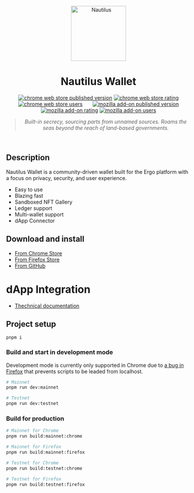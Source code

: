 <p align="center">
  <img alt="Nautilus" src="https://user-images.githubusercontent.com/96133754/196057495-45bcca0f-a4de-4905-85ea-fbcdead01b42.svg" width="150">
</p>

<h1 align="center">
  Nautilus Wallet
</h1>

<p align="center">
  <a href="https://chrome.google.com/webstore/detail/nautilus-wallet/gjlmehlldlphhljhpnlddaodbjjcchai"><img src="https://badgen.net/chrome-web-store/v/gjlmehlldlphhljhpnlddaodbjjcchai?icon=chrome" alt="chrome web store published version"></a>
  <a href="https://chrome.google.com/webstore/detail/nautilus-wallet/gjlmehlldlphhljhpnlddaodbjjcchai"><img src="https://badgen.net/chrome-web-store/stars/gjlmehlldlphhljhpnlddaodbjjcchai" alt="chrome web store rating"></a>
  <a href="https://chrome.google.com/webstore/detail/nautilus-wallet/gjlmehlldlphhljhpnlddaodbjjcchai"><img src="https://badgen.net/chrome-web-store/users/gjlmehlldlphhljhpnlddaodbjjcchai" alt="chrome web store users"></a>
&nbsp;&nbsp;&nbsp;&nbsp;&nbsp;
  <a href="https://addons.mozilla.org/pt-BR/firefox/addon/nautilus/"><img src="https://badgen.net/amo/v/nautilus?icon=firefox" alt="mozilla add-on published version"></a>
  <a href="https://addons.mozilla.org/pt-BR/firefox/addon/nautilus/"><img src="https://badgen.net/amo/stars/nautilus" alt="mozilla add-on rating"></a>
  <a href="https://addons.mozilla.org/pt-BR/firefox/addon/nautilus/"><img src="https://badgen.net/amo/users/nautilus" alt="mozilla add-on users"></a>
</p>

<blockquote align="center">
  <i>Built-in secrecy, sourcing parts from unnamed sources. Roams the seas beyond the reach of land-based governments.</i>
</blockquote>

&nbsp;

## Description

Nautilus Wallet is a community-driven wallet built for the Ergo platform with a focus on privacy, security, and user experience.

- Easy to use
- Blazing fast
- Sandboxed NFT Gallery
- Ledger support
- Multi-wallet support
- dApp Connector

## Download and install

- [From Chrome Store](https://chrome.google.com/webstore/detail/nautilus-wallet/gjlmehlldlphhljhpnlddaodbjjcchai)
- [From Firefox Store](https://addons.mozilla.org/pt-BR/firefox/addon/nautilus/)
- [From GitHub](https://github.com/capt-nemo429/nautilus-wallet/releases/latest)

# dApp Integration

- [Thechnical documentation](https://docs.nautiluswallet.com/)

## Project setup

```
pnpm i
```

### Build and start in development mode

Development mode is currently only supported in Chrome due to [a bug in Firefox](https://bugzilla.mozilla.org/show_bug.cgi?id=1864284) that prevents scripts to be leaded from localhost.

```bash
# Mainnet
pnpm run dev:mainnet
```

```bash
# Testnet
pnpm run dev:testnet
```

### Build for production

```bash
# Mainnet for Chrome
pnpm run build:mainnet:chrome

# Mainnet for Firefox
pnpm run build:mainnet:firefox
```

```bash
# Testnet for Chrome
pnpm run build:testnet:chrome

# Testnet for Firefox
pnpm run build:testnet:firefox
```
